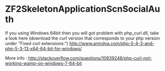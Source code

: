 ZF2SkeletonApplicationScnSocialAuth
===================================

If you using Windows 64bit then you will got problem with php_curl.dll, take a look here (download the curl version that corresponds to your php version under "Fixed curl extensions:")
http://www.anindya.com/php-5-4-3-and-php-5-3-13-x64-64-bit-for-windows/

More info : 
http://stackoverflow.com/questions/10939248/php-curl-not-working-wamp-on-windows-7-64-bit

